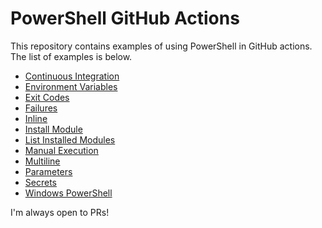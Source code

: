# PowerShell GitHub Actions

This repository contains examples of using PowerShell in GitHub actions. The list of examples is below.

- [Continuous Integration](./.github/workflows/ci.yaml)
- [Environment Variables](./.github/workflows/envvar.yaml)
- [Exit Codes](./.github/workflows/exitcode.yaml)
- [Failures](./.github/workflows/fails.yaml)
- [Inline](./.github/workflows/inline.yaml)
- [Install Module](./.github/workflows/installmodule.yaml)
- [List Installed Modules](./.github/workflows/modules.yaml)
- [Manual Execution](./.github/workflows/manual.yaml)
- [Multiline](./.github/workflows/multiline.yaml)
- [Parameters](./.github/workflows/parameters.yaml)
- [Secrets](./.github/workflows/secrets.yaml)
- [Windows PowerShell](./.github/workflows/windows.yaml)

I'm always open to PRs!
